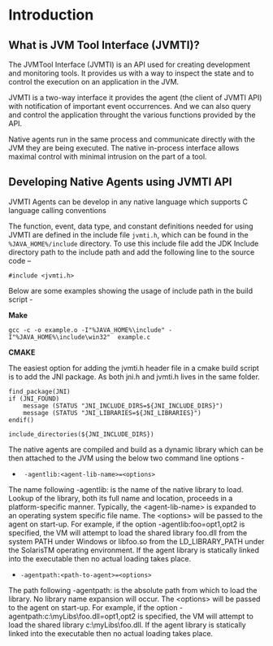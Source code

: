 # Introduction

## What is JVM Tool Interface \(JVMTI\)?

The JVMTool Interface \(JVMTI\) is an API used for creating development and monitoring tools. It provides us with a way to inspect the state and to control the execution on an application in the JVM.

JVMTI is a two-way interface it provides the agent \(the client of JVMTI API\) with notification of important event occurrences. And we can also query and control the application throught the various functions provided by the API.

Native agents run in the same process and communicate directly with the JVM they are being executed. The native in-process interface allows maximal control with minimal intrusion on the part of a tool.

## Developing Native Agents using JVMTI API

JVMTI Agents can be develop in any native language which supports C language calling conventions

The function, event, data type, and constant definitions needed for using JVMTI are defined in the include file `jvmti.h`, which can be found in the `%JAVA_HOME%/include` directory. To use this include file add the JDK Include directory path to the include path and add the following line to the source code –

`#include <jvmti.h>`

Below are some examples showing the usage of include path in the build script -

**Make**

```
gcc -c -o example.o -I"%JAVA_HOME%\include" -I"%JAVA_HOME%\include\win32"  example.c
```

**CMAKE**

The easiest option for adding the jvmti.h header file in a cmake build script is to add the JNI package. As both jni.h and jvmti.h lives in the same folder.

```
find_package(JNI)
if (JNI_FOUND)
    message (STATUS "JNI_INCLUDE_DIRS=${JNI_INCLUDE_DIRS}")
    message (STATUS "JNI_LIBRARIES=${JNI_LIBRARIES}")
endif()

include_directories(${JNI_INCLUDE_DIRS})
```

The native agents are compiled and build as a dynamic library which can be then attached to the JVM using the below two command line options - 



* ` -agentlib:<agent-lib-name>=<options>`

The name following -agentlib: is the name of the native library to load. Lookup of the library, both its full name and location, proceeds in a platform-specific manner. Typically, the &lt;agent-lib-name&gt; is expanded to an operating system specific file name. The &lt;options&gt; will be passed to the agent on start-up. For example, if the option -agentlib:foo=opt1,opt2 is specified, the VM will attempt to load the shared library foo.dll from the system PATH under Windows or libfoo.so from the LD\_LIBRARY\_PATH under the SolarisTM operating environment. If the agent library is statically linked into the executable then no actual loading takes place.



* `-agentpath:<path-to-agent>=<options>  `

The path following -agentpath: is the absolute path from which to load the library. No library name expansion will occur. The &lt;options&gt; will be passed to the agent on start-up. For example, if the option -agentpath:c:\myLibs\foo.dll=opt1,opt2 is specified, the VM will attempt to load the shared library c:\myLibs\foo.dll. If the agent library is statically linked into the executable then no actual loading takes place.







